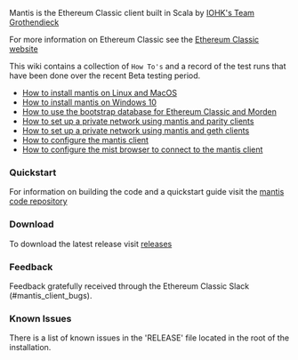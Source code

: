Mantis is the Ethereum Classic client built in Scala by [IOHK's Team Grothendieck](https://iohk.io/projects/ethereum-classic/#team)

For more information on Ethereum Classic see the [Ethereum Classic website](https://ethereumclassic.github.io/)

This wiki contains a collection of `How To's` and a record of the test runs that have been done over the recent  Beta testing period.  

- [How to install mantis on Linux and MacOS](Install-Client-on-Linux-Optionally-Using-Bootstrap-Chain-Database)
- [How to install mantis on Windows 10](Install-Mantis-on-Windows-10-Optionally-Using-Bootstrap-Database)
- [How to use the bootstrap database for Ethereum Classic and Morden](Bootstrap-Database-Download-Links)
- [How to set up a private network using mantis and parity clients](Example-Configuration-for-Private-Network-Using-Parity)
- [How to set up a private network using mantis and geth clients](Create-a-Private-Network-Using-geth-and-mantis-Clients)
- [How to configure the mantis client](General-Configuration)
- [How to configure the mist browser to connect to the mantis client](How-to-configure-the-mist-browser-to-connect-to-the-mantis-client)

### Quickstart

For information on building the code and a quickstart guide visit the [mantis code repository](https://github.com/input-output-hk/etc-client)

### Download

To download the latest release visit [releases](https://github.com/input-output-hk/etc-client/releases)

### Feedback 

Feedback gratefully received through the Ethereum Classic Slack (#mantis_client_bugs). 

### Known Issues

There is a list of known issues in the 'RELEASE' file located in the root of the installation.
